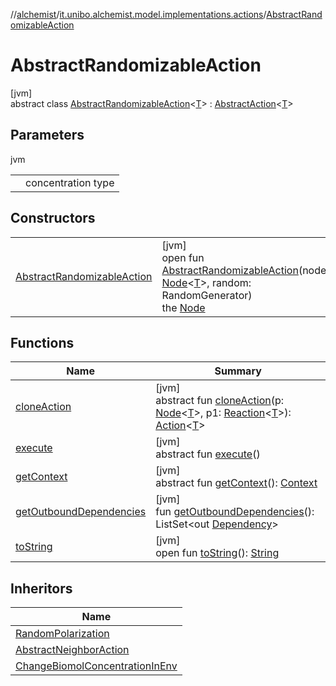 //[alchemist](../../../index.md)/[it.unibo.alchemist.model.implementations.actions](../index.md)/[AbstractRandomizableAction](index.md)

# AbstractRandomizableAction

[jvm]\
abstract class [AbstractRandomizableAction](index.md)<[T](index.md)> : [AbstractAction](../-abstract-action/index.md)<[T](../../it.unibo.alchemist.model.implementations.conditions/-neighborhood-present/index.md)>

## Parameters

jvm

| | |
|---|---|
| <T> | concentration type |

## Constructors

| | |
|---|---|
| [AbstractRandomizableAction](-abstract-randomizable-action.md) | [jvm]<br>open fun [AbstractRandomizableAction](-abstract-randomizable-action.md)(node: [Node](../../it.unibo.alchemist.model.interfaces/-node/index.md)<[T](../../it.unibo.alchemist.model.implementations.conditions/-neighborhood-present/index.md)>, random: RandomGenerator)<br>the [Node](../../it.unibo.alchemist.model.interfaces/-node/index.md) |

## Functions

| Name | Summary |
|---|---|
| [cloneAction](../../it.unibo.alchemist.model.interfaces/-action/clone-action.md) | [jvm]<br>abstract fun [cloneAction](../../it.unibo.alchemist.model.interfaces/-action/clone-action.md)(p: [Node](../../it.unibo.alchemist.model.interfaces/-node/index.md)<[T](../../it.unibo.alchemist.model.implementations.conditions/-neighborhood-present/index.md)>, p1: [Reaction](../../it.unibo.alchemist.model.interfaces/-reaction/index.md)<[T](../../it.unibo.alchemist.model.implementations.conditions/-neighborhood-present/index.md)>): [Action](../../it.unibo.alchemist.model.interfaces/-action/index.md)<[T](../../it.unibo.alchemist.model.implementations.conditions/-neighborhood-present/index.md)> |
| [execute](../../it.unibo.alchemist.model.interfaces/-action/execute.md) | [jvm]<br>abstract fun [execute](../../it.unibo.alchemist.model.interfaces/-action/execute.md)() |
| [getContext](../../it.unibo.alchemist.model.interfaces/-action/get-context.md) | [jvm]<br>abstract fun [getContext](../../it.unibo.alchemist.model.interfaces/-action/get-context.md)(): [Context](../../it.unibo.alchemist.model.interfaces/-context/index.md) |
| [getOutboundDependencies](../-abstract-action/get-outbound-dependencies.md) | [jvm]<br>fun [getOutboundDependencies](../-abstract-action/get-outbound-dependencies.md)(): ListSet<out [Dependency](../../it.unibo.alchemist.model.interfaces/-dependency/index.md)> |
| [toString](../-abstract-action/to-string.md) | [jvm]<br>open fun [toString](../-abstract-action/to-string.md)(): [String](https://docs.oracle.com/javase/8/docs/api/java/lang/String.html) |

## Inheritors

| Name |
|---|
| [RandomPolarization](../-random-polarization/index.md) |
| [AbstractNeighborAction](../-abstract-neighbor-action/index.md) |
| [ChangeBiomolConcentrationInEnv](../-change-biomol-concentration-in-env/index.md) |
